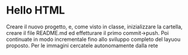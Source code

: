 Hello HTML
===
Creare il nuovo progetto, e, come visto in classe, inizializzare la cartella, creare il file README.md ed effetturare il primo commit->push.
Poi continuate in modo incrementale fino allo sviluppo completo del layuou proposto.
Per le immagini cercatele autonomamente dalla rete
